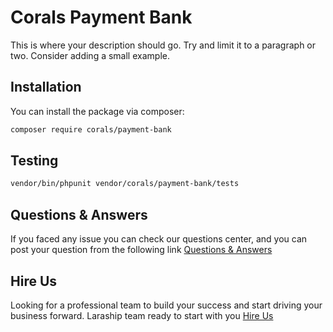 # Corals Payment Bank

This is where your description should go. Try and limit it to a paragraph or two. Consider adding a small example.

## Installation

You can install the package via composer:

```bash
composer require corals/payment-bank
```

## Testing

```bash
vendor/bin/phpunit vendor/corals/payment-bank/tests 
```

## Questions & Answers
If you faced any issue you can check our questions center, and you can post your question from the following link
[Questions & Answers](https://www.laraship.com/laraship-questions/)  


## Hire Us
Looking for a professional team to build your success and start driving your business forward.
Laraship team ready to start with you [Hire Us](https://www.laraship.com/contact)
